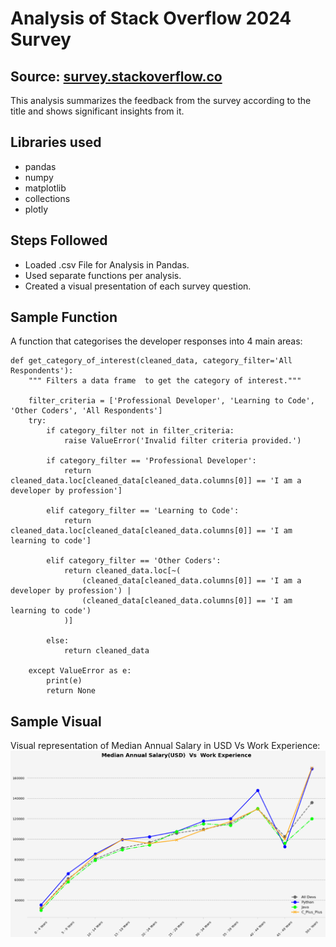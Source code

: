 # Analysis of Stack Overflow 2024 Survey
## Source: [survey.stackoverflow.co](https://survey.stackoverflow.co/2024)
This analysis summarizes the feedback from the survey according to the title and shows significant insights from it.
## Libraries used
- pandas
- numpy
- matplotlib
- collections
- plotly
## Steps Followed
- Loaded .csv File for Analysis in Pandas.
- Used separate functions per analysis.
- Created a visual presentation of each survey question.
## Sample Function
A function that categorises the developer responses into 4 main areas:
```
def get_category_of_interest(cleaned_data, category_filter='All Respondents'):
    """ Filters a data frame  to get the category of interest."""
    
    filter_criteria = ['Professional Developer', 'Learning to Code', 'Other Coders', 'All Respondents']
    try:
        if category_filter not in filter_criteria:
            raise ValueError('Invalid filter criteria provided.')

        if category_filter == 'Professional Developer':
            return cleaned_data.loc[cleaned_data[cleaned_data.columns[0]] == 'I am a developer by profession']

        elif category_filter == 'Learning to Code':
            return cleaned_data.loc[cleaned_data[cleaned_data.columns[0]] == 'I am learning to code']

        elif category_filter == 'Other Coders':
            return cleaned_data.loc[~(
                (cleaned_data[cleaned_data.columns[0]] == 'I am a developer by profession') |
                (cleaned_data[cleaned_data.columns[0]] == 'I am learning to code')
            )]

        else:
            return cleaned_data  

    except ValueError as e:
        print(e)
        return None  
```
## Sample Visual
Visual representation of Median Annual Salary in USD Vs Work Experience:
![Line Chart.](linechartsample.png)
